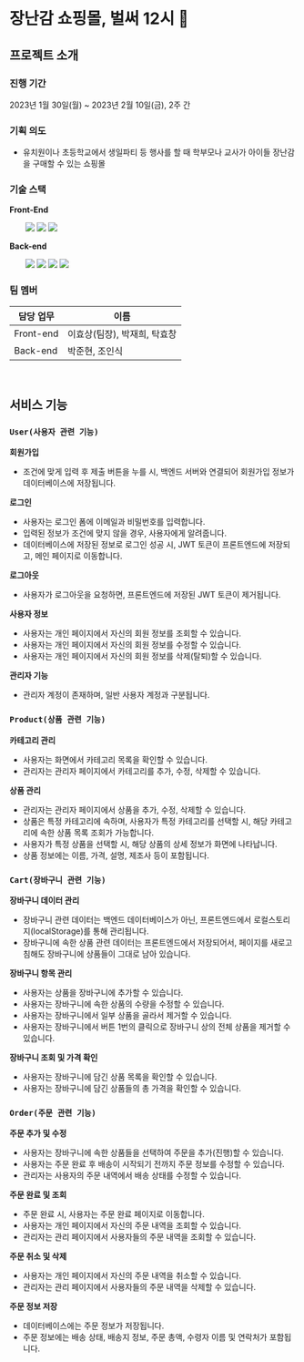 # 장난감 쇼핑몰, 벌써 12시 🎁

## 프로젝트 소개

### 진행 기간
2023년 1월 30일(월) ~ 2023년 2월 10일(금), 2주 간


### 기획 의도
- 유치원이나 초등학교에서 생일파티 등 행사를 할 때 학부모나 교사가 아이들 장난감을 구매할 수 있는 쇼핑몰


### 기술 스택
**Front-End**

 &emsp;&emsp;<img src="https://img.shields.io/badge/javascript-F7DF1E?style=for-the-badge&logo=javascript&logoColor=black"> 
 <img src="https://img.shields.io/badge/react-61DAFB?style=for-the-badge&logo=react&logoColor=black"> 
 <img src="https://img.shields.io/badge/styledcomponents-DB7093?style=for-the-badge&logo=styledcomponents&logoColor=white">


**Back-end**
 
&emsp;&emsp;<img src="https://img.shields.io/badge/node.js-339933?style=for-the-badge&logo=Node.js&logoColor=white">
<img src="https://img.shields.io/badge/mongoDB-47A248?style=for-the-badge&logo=MongoDB&logoColor=white">
<img src="https://img.shields.io/badge/Express-000000?style=for-the-badge&logo=Express&logoColor=white">
<img src="https://img.shields.io/badge/Mongoose-880000?style=for-the-badge&logo=Mongoose&logoColor=white">


### 팀 멤버
| 담당 업무 | 이름 |
| ------ | ------ |
| Front-end | 이효상(팀장), 박재희, 탁효창 |
| Back-end | 박준현, 조인식 |


<br/>

## 서비스 기능

### `User(사용자 관련 기능)`

**회원가입**
 - 조건에 맞게 입력 후 제출 버튼을 누를 시, 백엔드 서버와 연결되어 회원가입 정보가 데이터베이스에 저장됩니다.

**로그인**
 - 사용자는 로그인 폼에 이메일과 비밀번호를 입력합니다.
 - 입력된 정보가 조건에 맞지 않을 경우, 사용자에게 알려줍니다.
 - 데이터베이스에 저장된 정보로 로그인 성공 시, JWT 토큰이 프론트엔드에 저장되고, 메인 페이지로 이동합니다.

**로그아웃**
 - 사용자가 로그아웃을 요청하면, 프론트엔드에 저장된 JWT 토큰이 제거됩니다.

**사용자 정보**
 - 사용자는 개인 페이지에서 자신의 회원 정보를 조회할 수 있습니다.
 - 사용자는 개인 페이지에서 자신의 회원 정보를 수정할 수 있습니다.
 - 사용자는 개인 페이지에서 자신의 회원 정보를 삭제(탈퇴)할 수 있습니다.

**관리자 기능**
 - 관리자 계정이 존재하며, 일반 사용자 계정과 구분됩니다.

### `Product(상품 관련 기능)`

**카테고리 관리**
 - 사용자는 화면에서 카테고리 목록을 확인할 수 있습니다.
 - 관리자는 관리자 페이지에서 카테고리를 추가, 수정, 삭제할 수 있습니다.

**상품 관리**
 - 관리자는 관리자 페이지에서 상품을 추가, 수정, 삭제할 수 있습니다.
 - 상품은 특정 카테고리에 속하며, 사용자가 특정 카테고리를 선택할 시, 해당 카테고리에 속한 상품 목록 조회가 가능합니다.
 - 사용자가 특정 상품을 선택할 시, 해당 상품의 상세 정보가 화면에 나타납니다.
 - 상품 정보에는 이름, 가격, 설명, 제조사 등이 포함됩니다.

### `Cart(장바구니 관련 기능)`

**장바구니 데이터 관리**
 - 장바구니 관련 데이터는 백엔드 데이터베이스가 아닌, 프론트엔드에서 로컬스토리지(localStorage)를 통해 관리됩니다.
 - 장바구니에 속한 상품 관련 데이터는 프론트엔드에서 저장되어서, 페이지를 새로고침해도 장바구니에 상품들이 그대로 남아 있습니다.
   
**장바구니 항목 관리**
 - 사용자는 상품을 장바구니에 추가할 수 있습니다.
 - 사용자는 장바구니에 속한 상품의 수량을 수정할 수 있습니다.
 - 사용자는 장바구니에서 일부 상품을 골라서 제거할 수 있습니다.
 - 사용자는 장바구니에서 버튼 1번의 클릭으로 장바구니 상의 전체 상품을 제거할 수 있습니다.

**장바구니 조회 및 가격 확인**
 - 사용자는 장바구니에 담긴 상품 목록을 확인할 수 있습니다.
 - 사용자는 장바구니에 담긴 상품들의 총 가격을 확인할 수 있습니다.

### `Order(주문 관련 기능)`

**주문 추가 및 수정**
 - 사용자는 장바구니에 속한 상품들을 선택하여 주문을 추가(진행)할 수 있습니다.
 - 사용자는 주문 완료 후 배송이 시작되기 전까지 주문 정보를 수정할 수 있습니다.
 - 관리자는 사용자의 주문 내역에서 배송 상태를 수정할 수 있습니다.

**주문 완료 및 조회**
 - 주문 완료 시, 사용자는 주문 완료 페이지로 이동합니다.
 - 사용자는 개인 페이지에서 자신의 주문 내역을 조회할 수 있습니다.
 - 관리자는 관리 페이지에서 사용자들의 주문 내역을 조회할 수 있습니다.

**주문 취소 및 삭제**
 - 사용자는 개인 페이지에서 자신의 주문 내역을 취소할 수 있습니다.
 - 관리자는 관리 페이지에서 사용자들의 주문 내역을 삭제할 수 있습니다.

**주문 정보 저장**
 - 데이터베이스에는 주문 정보가 저장됩니다.
 - 주문 정보에는 배송 상태, 배송지 정보, 주문 총액, 수령자 이름 및 연락처가 포함됩니다.

